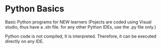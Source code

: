 # Python Basics
Basic Python programs for NEW learners
(Pojects are coded using Visual studio, thus have a .sln file. for any other Python IDEs, use the .py file only.)

Python code is not compiled, It is interpreted.
Therefore, it can be executed directly on any IDE.
